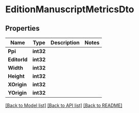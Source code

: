 # EditionManuscriptMetricsDto

## Properties

Name | Type | Description | Notes
------------ | ------------- | ------------- | -------------
**Ppi** | **int32** |  | 
**EditorId** | **int32** |  | 
**Width** | **int32** |  | 
**Height** | **int32** |  | 
**XOrigin** | **int32** |  | 
**YOrigin** | **int32** |  | 

[[Back to Model list]](../README.md#documentation-for-models) [[Back to API list]](../README.md#documentation-for-api-endpoints) [[Back to README]](../README.md)



